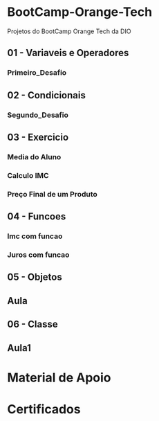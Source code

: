 # BootCamp-Orange-Tech
Projetos do BootCamp Orange Tech da DIO

## 01 - Variaveis e Operadores
 ###  Primeiro_Desafio
## 02 - Condicionais
 ###  Segundo_Desafio
## 03 - Exercicio
 ###  Media do Aluno 
 ###  Calculo IMC
 ###  Preço Final de um Produto
## 04 - Funcoes
 ### Imc com funcao 
 ### Juros com funcao
## 05 - Objetos
 ## Aula
## 06 - Classe
 ## Aula1

# Material de Apoio

# Certificados

 